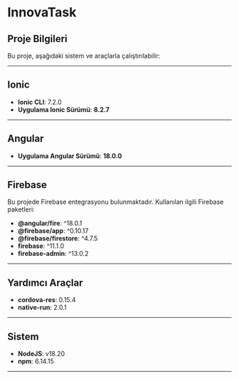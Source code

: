 # InnovaTask

## Proje Bilgileri

Bu proje, aşağıdaki sistem ve araçlarla çalıştırılabilir:

---

## Ionic
- **Ionic CLI**: 7.2.0
- **Uygulama Ionic Sürümü**: **8.2.7**

---

## Angular
- **Uygulama Angular Sürümü**: **18.0.0**

---

## Firebase
Bu projede Firebase entegrasyonu bulunmaktadır. Kullanılan ilgili Firebase paketleri:
- **@angular/fire**: ^18.0.1
- **@firebase/app**: ^0.10.17
- **@firebase/firestore**: ^4.7.5
- **firebase**: ^11.1.0
- **firebase-admin**: ^13.0.2

---

## Yardımcı Araçlar
- **cordova-res**: 0.15.4
- **native-run**: 2.0.1

---

## Sistem
- **NodeJS**: v18.20
- **npm**: 6.14.15

---
